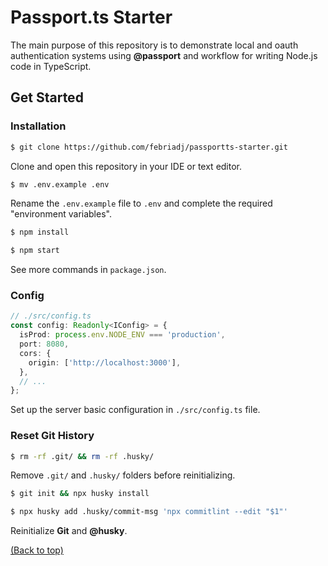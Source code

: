 # Passport.ts Starter

The main purpose of this repository is to demonstrate local and oauth authentication systems using **@passport** and workflow for writing Node.js code in TypeScript.

## Get Started

### Installation

```bash
$ git clone https://github.com/febriadj/passportts-starter.git
```

Clone and open this repository in your IDE or text editor.

```bash
$ mv .env.example .env
```

Rename the `.env.example` file to `.env` and complete the required "environment variables".

```bash
$ npm install
```

```bash
$ npm start
```

See more commands in `package.json`.

### Config

```ts
// ./src/config.ts
const config: Readonly<IConfig> = {
  isProd: process.env.NODE_ENV === 'production',
  port: 8080,
  cors: {
    origin: ['http://localhost:3000'],
  },
  // ...
};
```

Set up the server basic configuration in `./src/config.ts` file.

### Reset Git History

```bash
$ rm -rf .git/ && rm -rf .husky/
```

Remove `.git/` and `.husky/` folders before reinitializing.

```bash
$ git init && npx husky install
```

```bash
$ npx husky add .husky/commit-msg 'npx commitlint --edit "$1"'
```

Reinitialize **Git** and **@husky**.

[(Back to top)](#passportts-starter)
